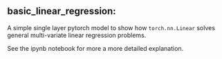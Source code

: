 ## basic_linear_regression: 
A simple single layer pytorch model to show how ```torch.nn.Linear``` solves general multi-variate linear regression problems.  

See the ipynb notebook for more a more detailed explanation.

